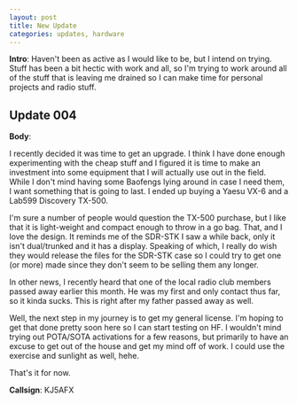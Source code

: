 ```yaml
---
layout: post
title: New Update
categories: updates, hardware
---
```


**Intro**: Haven't been as active as I would like to be, but I intend on trying. Stuff has been a bit hectic with work and all, so I'm trying to work around all of the stuff that is leaving me drained so I can make time for personal projects and radio stuff.

## Update 004

**Body**:

I recently decided it was time to get an upgrade. I think I have done enough experimenting with the cheap stuff and I figured it is time to make an investment into some equipment that I will actually use out in the field. While I don't mind having some Baofengs lying around in case I need them, I want something that is going to last. I ended up buying a Yaesu VX-6 and a Lab599 Discovery TX-500.

I'm sure a number of people would question the TX-500 purchase, but I like that it is light-weight and compact enough to throw in a go bag. That, and I love the design. It reminds me of the SDR-STK I saw a while back, only it isn't dual/trunked and it has a display. Speaking of which, I really do wish they would release the files for the SDR-STK case so I could try to get one (or more) made since they don't seem to be selling them any longer.

In other news, I recently heard that one of the local radio club members passed away earlier this month. He was my first and only contact thus far, so it kinda sucks. This is right after my father passed away as well.

Well, the next step in my journey is to get my general license. I'm hoping to get that done pretty soon here so I can start testing on HF. I wouldn't mind trying out POTA/SOTA activations for a few reasons, but primarily to have an excuse to get out of the house and get my mind off of work. I could use the exercise and sunlight as well, hehe.

That's it for now.

**Callsign**: KJ5AFX
